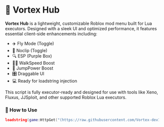 # 💜 Vortex Hub

**Vortex Hub** is a lightweight, customizable Roblox mod menu built for Lua executors. Designed with a sleek UI and optimized performance, it features essential client-side enhancements including:

- ✈️ Fly Mode (Toggle)
- 🚪 Noclip (Toggle)
- 🔍 ESP (Purple Box)
- 🏃‍♂️ WalkSpeed Boost
- 🦘 JumpPower Boost
- 🎛️ Draggable UI
- 💻 Ready for loadstring injection

This script is fully executor-ready and designed for use with tools like Xeno, Fluxus, JJSploit, and other supported Roblox Lua executors.

### 📜 How to Use

```lua
loadstring(game:HttpGet("(https://raw.githubusercontent.com/Vortex-dev1/vortex-hub/refs/heads/main/vortex-hub.lua)"))()
